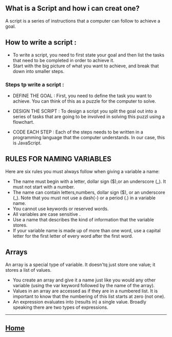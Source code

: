 ## What is a Script and how i can creat one?

A script is a series of instructions that a computer can follow to achieve a goal.

## How to write a script :

* To write a script, you need to first state your goal and then list the tasks that need to be completed in
order to achieve it. 
* Start with the big picture of what you want to achieve, and break that down into smaller steps. 

### Steps tp write a script :
* DEFINE THE GOAL : First, you need to define the task you want to
achieve. You can think of this as a puzzle for the computer to solve. 

* DESIGN THE SCRIPT : To design a script you split the goal out into a series
of tasks that are going to be involved in solving this puzzl using a flowchart. 

* CODE EACH STEP : Each of the steps needs to be written in a programming language that the computer understands. In our case, this is JavaScript. 
## RULES FOR NAMING VARIABLES 

Here are six rules you must always follow when giving a variable a name: 
* The name must begin with a letter, dollar sign ($),or an underscore (_). It must not start
with a number.
* The name can contain letters,numbers, dollar sign ($), or an underscore (_). Note that you
must not use a dash(-) or a period (.) in a variable name.
* You cannot use keywords or reserved words.
* All variables are case sensitive .
* Use a name that describes the kind of information that the variable stores.
* If your variable name is made up of more than one word, use a capital letter for the first letter of every word after the first word. 


## Arrays
An array is a special type of variable. It doesn'tq just store one value; it stores a list of values.  

* You create an array and give it a name just like you would any other variable (using the var keyword followed by the name of
the array).
* Values in an array are accessed as if they are in a numbered list. It is important to know that the numbering of this list starts at zero (not one). 
* An expression evaluates into (results in) a single value. Broadly speaking there are two types of expressions. 




*****************************************************************


## [ Home ](https://reemalqurm.github.io/reading-notes/)